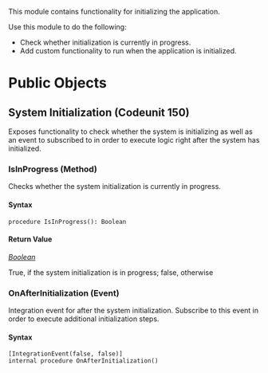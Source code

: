 This module contains functionality for initializing the application.

Use this module to do the following:
- Check whether initialization is currently in progress.
- Add custom functionality to run when the application is initialized.

# Public Objects
## System Initialization (Codeunit 150)

 Exposes functionality to check whether the system is initializing as well as an event to subscribed to in order to execute logic right after the system has initialized.
 

### IsInProgress (Method) <a name="IsInProgress"></a> 

 Checks whether the system initialization is currently in progress.
 

#### Syntax
```
procedure IsInProgress(): Boolean
```
#### Return Value
*[Boolean](https://go.microsoft.com/fwlink/?linkid=2209954)*

True, if the system initialization is in progress; false, otherwise
### OnAfterInitialization (Event) <a name="OnAfterInitialization"></a> 

 Integration event for after the system initialization.
 Subscribe to this event in order to execute additional initialization steps.
 

#### Syntax
```
[IntegrationEvent(false, false)]
internal procedure OnAfterInitialization()
```
